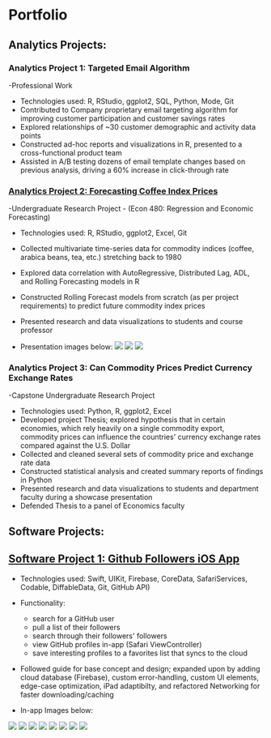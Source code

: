 # Portfolio 


## Analytics Projects:

### Analytics Project 1: Targeted Email Algorithm 
-Professional Work

* Technologies used: R, RStudio, ggplot2, SQL, Python, Mode, Git
* Contributed to Company proprietary email targeting algorithm for improving customer participation and customer savings rates
* Explored relationships of ~30 customer demographic and activity data points
* Constructed ad-hoc reports and visualizations in R, presented to a cross-functional product team
* Assisted in A/B testing dozens of email template changes based on previous analysis, driving a 60% increase in click-through rate



### [Analytics Project 2: Forecasting Coffee Index Prices](https://github.com/LxGrey/coffee_indices)
-Undergraduate Research Project - (Econ 480: Regression and Economic Forecasting)

* Technologies used: R, RStudio, ggplot2, Excel, Git
* Collected multivariate time-series data for commodity indices (coffee, arabica beans, tea, etc.) stretching back to 1980
* Explored data correlation with AutoRegressive, Distributed Lag, ADL, and Rolling Forecasting models in R
* Constructed Rolling Forecast models from scratch (as per project requirements) to predict future commodity index prices
* Presented research and data visualizations to students and course professor

* Presentation images below: 
![](https://github.com/LxGrey/data_portfolio/blob/main/source_images/result_summary.png?raw=true)
![](https://github.com/LxGrey/data_portfolio/blob/main/source_images/forecast.png?raw=true)
![](https://github.com/LxGrey/data_portfolio/blob/main/source_images/graph.png?raw=true)


### Analytics Project 3: Can Commodity Prices Predict Currency Exchange Rates
-Capstone Undergraduate Research Project

* Technologies used: Python, R, ggplot2, Excel
* Developed project Thesis; explored hypothesis that in certain economies, which rely heavily on a single commodity export, commodity prices can influence the countries' currency exchange rates compared against the U.S. Dollar
* Collected and cleaned several sets of commodity price and exchange rate data
* Constructed statistical analysis and created summary reports of findings in Python
* Presented research and data visualizations to students and department faculty during a showcase presentation
* Defended Thesis to a panel of Economics faculty



## Software Projects:


## [Software Project 1: Github Followers iOS App](https://github.com/LxGrey/GHFollowers)
* Technologies used: Swift, UIKit, Firebase, CoreData, SafariServices, Codable, DiffableData, Git, GitHub API)

* Functionality: 
  * search for a GitHub user 
  * pull a list of their followers 
  * search through their followers' followers 
  * view GitHub profiles in-app (Safari ViewController) 
  * save interesting profiles to a favorites list that syncs to the cloud

* Followed guide for base concept and design; expanded upon by adding cloud database (Firebase), custom error-handling, custom UI elements, edge-case optimization, iPad adaptibilty, and refactored Networking for faster downloading/caching
* In-app Images below: 

![](https://github.com/LxGrey/data_portfolio/blob/main/source_images/gh_searchscreen.png?raw=true)
![](https://github.com/LxGrey/data_portfolio/blob/main/source_images/gh_searscreen_typing.png?raw=true)
![](https://github.com/LxGrey/data_portfolio/blob/main/source_images/gh_searchresults.png?raw=true)
![](https://github.com/LxGrey/data_portfolio/blob/main/source_images/gh_followerclicked.png?raw=true)
![](https://github.com/LxGrey/data_portfolio/blob/main/source_images/gh_followerfollowers.png?raw=true)
![](https://github.com/LxGrey/data_portfolio/blob/main/source_images/gh_followergithub.png?raw=true)
![](https://github.com/LxGrey/data_portfolio/blob/main/source_images/gh_favorited.png?raw=true)
![](https://github.com/LxGrey/data_portfolio/blob/main/source_images/gh_favoriteslist.png?raw=true)


